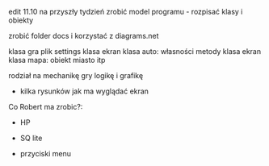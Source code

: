 edit 11.10
na przyszły tydzień zrobić model programu - rozpisać klasy i obiekty

zrobić folder docs i korzystać z diagrams.net


klasa gra 
plik settings
klasa ekran
klasa auto:
własności
metody
klasa ekran
klasa mapa:
obiekt miasto itp


rodział na mechanikę gry logikę i grafikę 
+ kilka rysunków jak ma wyglądać ekran

Co Robert ma zrobic?:

- HP 

- SQ lite

- przyciski menu

